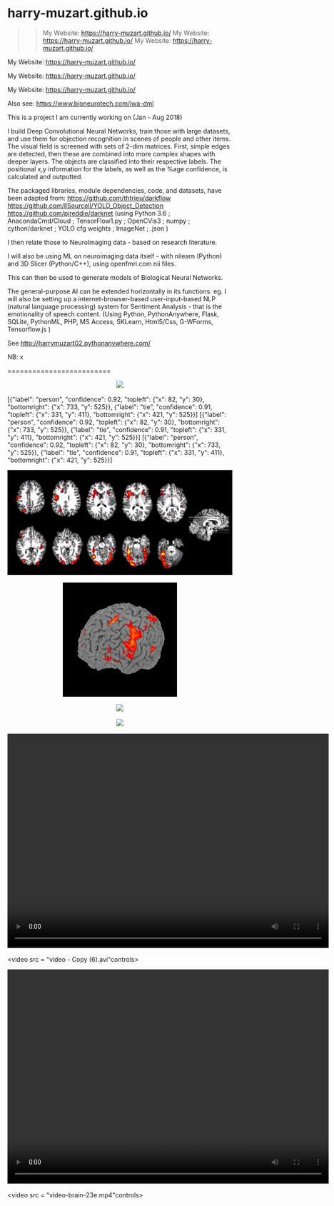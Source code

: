 # harry-muzart.github.io

>> My Website: https://harry-muzart.github.io/
>> My Website: https://harry-muzart.github.io/
>> My Website: https://harry-muzart.github.io/

My Website: https://harry-muzart.github.io/

My Website: https://harry-muzart.github.io/

My Website: https://harry-muzart.github.io/


Also see: https://www.bioneurotech.com/iwa-dml


This is a project I am currently working on (Jan - Aug 2018)

I build Deep Convolutional Neural Networks, train those with large datasets, and use them for objection recognition in scenes of people and other items. The visual field is screened with sets of 2-dim matrices. First, simple edges are detected, then these are combined into more complex shapes with deeper layers. The objects are classified into their respective labels. The positional x,y information for the labels, as well as the %age confidence, is calculated and outputted.

The packaged libraries, module dependencies, code, and datasets, have been adapted from:
https://github.com/thtrieu/darkflow
https://github.com/llSourcell/YOLO_Object_Detection
https://github.com/pjreddie/darknet
(using Python 3.6 ; AnacondaCmd/Cloud ; TensorFlow1.py ; OpenCVis3 ; numpy ; cython/darknet ; YOLO cfg weights ; ImageNet ; .json ) 

I then relate those to NeuroImaging data - based on research literature.

I will also be using ML on neuroimaging data itself - with nilearn (Python) and 3D Slicer (Python/C++), using openfmri.com nii files.

This can then be used to generate models of Biological Neural Networks.

The general-purpose AI can be extended horizontally in its functions: eg. I will also be setting up a internet-browser-based user-input-based NLP (natural language processing) system for Sentiment Analysis - that is the emotionality of speech content.
(Using Python, PythonAnywhere, Flask, SQLite, PythonML, PHP, MS Access, SKLearn, Html5/Css, G-WForms, Tensorflow.js )

See http://harrymuzart02.pythonanywhere.com/

NB: x


=========================


<p align="center"> <img src="demo3.gif"/> </p>

[{"label": "person", "confidence": 0.92, "topleft": {"x": 82, "y": 30}, "bottomright": {"x": 733, "y": 525}}, {"label": "tie", "confidence": 0.91, "topleft": {"x": 331, "y": 411}, "bottomright": {"x": 421, "y": 525}}]
[{"label": "person", "confidence": 0.92, "topleft": {"x": 82, "y": 30}, "bottomright": {"x": 733, "y": 525}}, {"label": "tie", "confidence": 0.91, "topleft": {"x": 331, "y": 411}, "bottomright": {"x": 421, "y": 525}}]
[{"label": "person", "confidence": 0.92, "topleft": {"x": 82, "y": 30}, "bottomright": {"x": 733, "y": 525}}, {"label": "tie", "confidence": 0.91, "topleft": {"x": 331, "y": 411}, "bottomright": {"x": 421, "y": 525}}]

<p align="center"> <img src="fmri123.jpg"/> </p>

<p align="center"> <img src="brain_NI-rot-ccbmcmuer.gif"/> </p>

<p align="center"> <img src="obj-recogn-DCNN.mp4"/> </p>
<p align="center"> <img src="video-brain-23e.mp4"/> </p>




<video width = "720" height = "480" controls>
<source src = "video/video - Copy (2).avi" type "video/avi">
</video>

<video src = "video - Copy (6).avi"controls></video>


<video width = "720" height = "480" controls>
<source src = "video-brain-23e.mp4" type "mp4">
</video>

<video src = "video-brain-23e.mp4"controls></video>


##
